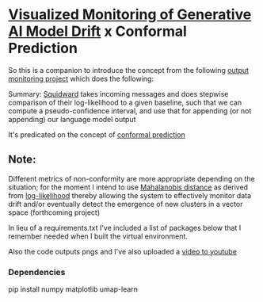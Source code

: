 # [Visualized Monitoring of Generative AI Model Drift](https://youtu.be/AMo_cN139gs?si=qhRMB2qEfA7VKXNQ) x Conformal Prediction
So this is a companion to introduce the concept from the following [output monitoring project](https://github.com/rabbidave/Squidward-Tentacles-and-Spying-on-Outputs-via-Conformal-Prediction) which does the following:

Summary: [Squidward](https://github.com/rabbidave/Squidward-Tentacles-and-Spying-on-Outputs-via-Conformal-Prediction) takes incoming messages and does stepwise comparison of their log-likelihood to a given baseline, such that we can compute a pseudo-confidence interval, and use that for appending (or not appending) our language model output

It's predicated on the concept of [conformal prediction](https://github.com/valeman/awesome-conformal-prediction)

## Note:

Different metrics of non-conformity are more appropriate depending on the situation; for the moment I intend to use [Mahalanobis distance](https://en.wikipedia.org/wiki/Mahalanobis_distance) as derived from [log-likelihood](https://www.statisticshowto.com/log-likelihood-function/) thereby allowing the system to effectively monitor data drift and/or eventually detect the emergence of new clusters in a vector space (forthcoming project)

In lieu of a requirements.txt I've included a list of packages below that I remember needed when I built the virtual environment.

Also the code outputs pngs and I've also uploaded a [video to youtube](https://youtu.be/sAwZhlePgAc)

### Dependencies

pip install numpy matplotlib umap-learn        